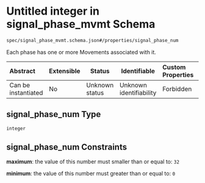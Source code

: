 # Untitled integer in signal_phase_mvmt Schema

```txt
spec/signal_phase_mvmt.schema.json#/properties/signal_phase_num
```

Each phase has one or more Movements associated with it.


| Abstract            | Extensible | Status         | Identifiable            | Custom Properties | Additional Properties | Access Restrictions | Defined In                                                                                        |
| :------------------ | ---------- | -------------- | ----------------------- | :---------------- | --------------------- | ------------------- | ------------------------------------------------------------------------------------------------- |
| Can be instantiated | No         | Unknown status | Unknown identifiability | Forbidden         | Allowed               | none                | [signal_phase_mvmt.schema.json\*](../../out/signal_phase_mvmt.schema.json "open original schema") |

## signal_phase_num Type

`integer`

## signal_phase_num Constraints

**maximum**: the value of this number must smaller than or equal to: `32`

**minimum**: the value of this number must greater than or equal to: `0`
